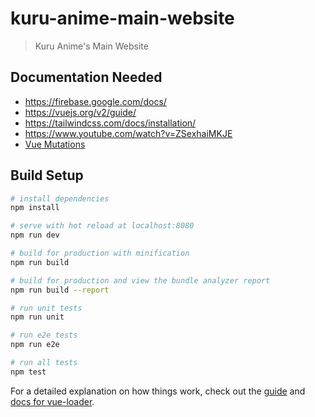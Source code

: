 # kuru-anime-main-website

> Kuru Anime's Main Website

## Documentation Needed
- https://firebase.google.com/docs/
- https://vuejs.org/v2/guide/
- https://tailwindcss.com/docs/installation/
- https://www.youtube.com/watch?v=ZSexhaiMKJE
- [Vue Mutations](https://www.youtube.com/watch?v=ZSexhaiMKJE&feature=youtu.be&t=1193)

## Build Setup

``` bash
# install dependencies
npm install

# serve with hot reload at localhost:8080
npm run dev

# build for production with minification
npm run build

# build for production and view the bundle analyzer report
npm run build --report

# run unit tests
npm run unit

# run e2e tests
npm run e2e

# run all tests
npm test
```

For a detailed explanation on how things work, check out the [guide](http://vuejs-templates.github.io/webpack/) and [docs for vue-loader](http://vuejs.github.io/vue-loader).
